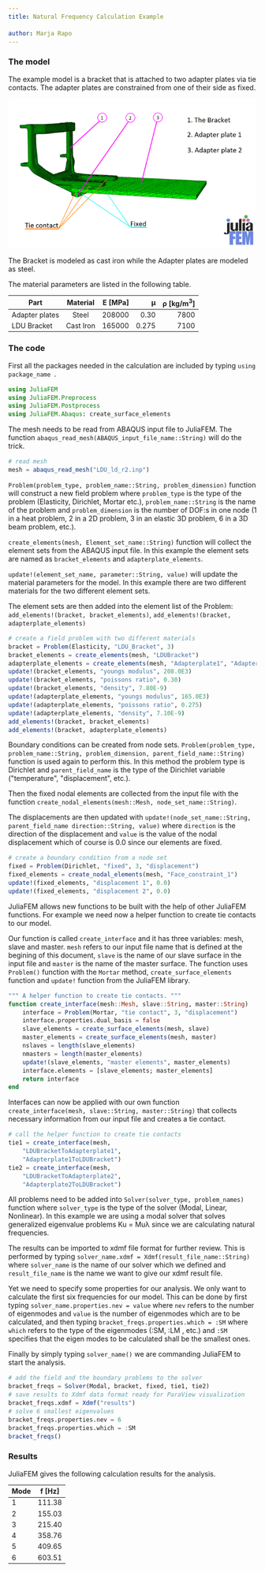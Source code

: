 ```yaml
---
title: Natural Frequency Calculation Example

author: Marja Rapo
---
```


### The model

The example model is a bracket that is attached to two adapter plates via tie contacts. The adapter plates are constrained from one of their side as fixed.

<img src="/assets/2017-08-16-natural-frequency-calculation/mesh.PNG"> 

The Bracket is modeled as cast iron while the Adapter plates are modeled as steel.

The material parameters are listed in the following table.

| Part           | Material  | E [MPa] | μ     | ρ [kg/m<sup>3</sup>] |
| -------------- |:---------:| -------:|------:|---------------------:|
| Adapter plates | Steel     | 208000  | 0.30  | 7800                 |
| LDU Bracket    | Cast Iron | 165000  | 0.275 | 7100                 |

### The code

First all the packages needed in the calculation are included by typing `using package_name `.

```julia
using JuliaFEM
using JuliaFEM.Preprocess
using JuliaFEM.Postprocess
using JuliaFEM.Abaqus: create_surface_elements
```

The mesh needs to be read from ABAQUS input file to JuliaFEM. The function `abaqus_read_mesh(ABAQUS_input_file_name::String)` will do the trick.

```julia
# read mesh
mesh = abaqus_read_mesh("LDU_ld_r2.inp")
```

`Problem(problem_type, problem_name::String, problem_dimension)` function will construct a new field problem where `problem_type` is the type of the problem (Elasticity, Dirichlet, Mortar etc.), `problem_name::String` is the name of the problem and `problem_dimension` is the number of DOF:s in one node (1 in a heat problem, 2 in a 2D problem, 3 in an elastic 3D problem, 6 in a 3D beam problem, etc.).

`create_elements(mesh, Element_set_name::String)` function will collect the element sets from the ABAQUS input file. In this example the element sets are named as `bracket_elements` and `adapterplate_elements`.

`update!(element_set_name, parameter::String, value)` will update the material parameters for the model. In this example there are two different materials for the two different element sets.

The element sets are then added into the element list of the Problem: `add_elements!(bracket, bracket_elements)`, `add_elements!(bracket, adapterplate_elements)`

```julia
# create a field problem with two different materials
bracket = Problem(Elasticity, "LDU_Bracket", 3)
bracket_elements = create_elements(mesh, "LDUBracket")
adapterplate_elements = create_elements(mesh, "Adapterplate1", "Adapterplate2")
update!(bracket_elements, "youngs modulus", 208.0E3)
update!(bracket_elements, "poissons ratio", 0.30)
update!(bracket_elements, "density", 7.80E-9)
update!(adapterplate_elements, "youngs modulus", 165.0E3)
update!(adapterplate_elements, "poissons ratio", 0.275)
update!(adapterplate_elements, "density", 7.10E-9)
add_elements!(bracket, bracket_elements)
add_elements!(bracket, adapterplate_elements)
```

Boundary conditions can be created from node sets. `Problem(problem_type, problem_name::String, problem_dimension, parent_field_name::String)` function is used again to perform this. In this method the problem type is Dirichlet and `parent_field_name` is the type of the Dirichlet variable ("temperature", "displacement", etc.).

Then the fixed nodal elements are collected from the input file with the function `create_nodal_elements(mesh::Mesh, node_set_name::String)`.

The displacements are then updated with `update!(node_set_name::String, parent_field_name direction::String, value)` where `direction` is the direction of the displacement and `value` is the value of the nodal displacement which of course is 0.0 since our elements are fixed.

```julia
# create a boundary condition from a node set
fixed = Problem(Dirichlet, "fixed", 3, "displacement")
fixed_elements = create_nodal_elements(mesh, "Face_constraint_1")
update!(fixed_elements, "displacement 1", 0.0)
update!(fixed_elements, "displacement 2", 0.0)
```

JuliaFEM allows new functions to be built with the help of other JuliaFEM functions. For example we need now a helper function to create tie contacts to our model. 

Our function is called `create_interface` and it has three variables: mesh, slave and master. `mesh` refers to our input file name that is defined at the begining of this document, `slave` is the name of our slave surface in the input file and `master` is the name of the master surface. The function uses `Problem()` function with the `Mortar` method, `create_surface_elements` function and `update!` function from the JuliaFEM library.

```julia
""" A helper function to create tie contacts. """
function create_interface(mesh::Mesh, slave::String, master::String)
    interface = Problem(Mortar, "tie contact", 3, "displacement")
    interface.properties.dual_basis = false
    slave_elements = create_surface_elements(mesh, slave)
    master_elements = create_surface_elements(mesh, master)
    nslaves = length(slave_elements)
    nmasters = length(master_elements)
    update!(slave_elements, "master elements", master_elements)
    interface.elements = [slave_elements; master_elements]
    return interface
end
```

Interfaces can now be applied with our own function `create_interface(mesh, slave::String, master::String)` that collects necessary information from our input file and creates a tie contact.

```julia  
# call the helper function to create tie contacts
tie1 = create_interface(mesh,
	"LDUBracketToAdapterplate1",
    "Adapterplate1ToLDUBracket") 
tie2 = create_interface(mesh,
	"LDUBracketToAdapterplate2",
    "Adapterplate2ToLDUBracket")
```  

All problems need to be added into `Solver(solver_type, problem_names)` function where `solver_type` is the type of the solver (Modal, Linear, Nonlinear). In this example we are using a modal solver that solves generalized eigenvalue problems Ku = Muλ since we are calculating natural frequencies.

The results can be imported to xdmf file format for further review. This is performed by typing `solver_name.xdmf = Xdmf(result_file_name::String)` where `solver_name` is the name of our solver which we defined and `result_file_name` is the name we want to give our xdmf result file.

Yet we need to specify some properties for our analysis. We only want to calculate the first six frequencies for our model. This can be done by first typing `solver_name.properties.nev = value` where `nev` refers to the number of eigenmodes and `value` is the number of eigenmodes which are to be calculated, and then typing `bracket_freqs.properties.which = :SM` where `which` refers to the type of the eigenmodes (:SM, :LM , etc.) and `:SM` specifies that the eigen modes to be calculated shall be the smallest ones.

Finally by simply typing `solver_name()` we are commanding JuliaFEM to start the analysis.

```julia
# add the field and the boundary problems to the solver
bracket_freqs = Solver(Modal, bracket, fixed, tie1, tie2)
# save results to Xdmf data format ready for ParaView visualization
bracket_freqs.xdmf = Xdmf("results")
# solve 6 smallest eigenvalues
bracket_freqs.properties.nev = 6
bracket_freqs.properties.which = :SM
bracket_freqs()
```

### Results

JuliaFEM gives the following calculation results for the analysis.

| Mode | f [Hz] |
| ---- |:------:|
| 1    | 111.38 |
| 2    | 155.03 |
| 3    | 215.40 |
| 4    | 358.76 |
| 5    | 409.65 |
| 6    | 603.51 |
